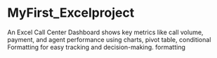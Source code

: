 # MyFirst_Excelproject
An Excel Call Center Dashboard shows key metrics like call volume, payment, and agent performance using charts, pivot table, conditional Formatting for easy tracking and decision-making.  formatting 
